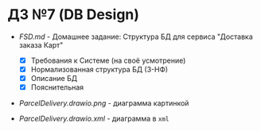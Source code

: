 # ДЗ №7 (DB Design)
- *FSD.md* - Домашнее задание: Структура БД для сервиса  "Доставка заказа Карт"

    - [x] Требования к Системе (на своё усмотрение)
    - [x] Нормализованная структура БД (3-НФ)
    - [x] Описание БД
    - [x] Пояснительная

- *ParcelDelivery.drawio.png* - диаграмма картинкой
- *ParcelDelivery.drawio.xml* - диаграмма в `xml`
